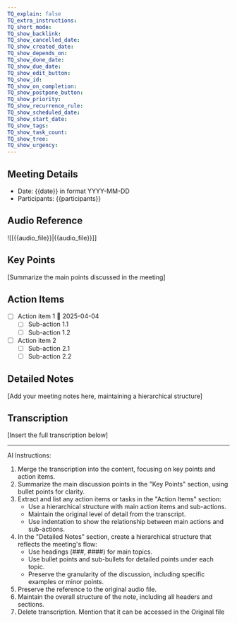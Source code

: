 ```yaml
---
TQ_explain: false
TQ_extra_instructions:
TQ_short_mode:
TQ_show_backlink:
TQ_show_cancelled_date:
TQ_show_created_date:
TQ_show_depends_on:
TQ_show_done_date:
TQ_show_due_date:
TQ_show_edit_button:
TQ_show_id:
TQ_show_on_completion:
TQ_show_postpone_button:
TQ_show_priority:
TQ_show_recurrence_rule:
TQ_show_scheduled_date:
TQ_show_start_date:
TQ_show_tags:
TQ_show_task_count:
TQ_show_tree:
TQ_show_urgency:
---
```

## Meeting Details

- Date: {{date}} in format YYYY-MM-DD
- Participants: {{participants}}

## Audio Reference

![[{{audio_file}}|{{audio_file}}]]

## Key Points

[Summarize the main points discussed in the meeting]

## Action Items

- [ ] Action item 1 📅 2025-04-04
  - [ ] Sub-action 1.1
  - [ ] Sub-action 1.2
- [ ] Action item 2
  - [ ] Sub-action 2.1
  - [ ] Sub-action 2.2

## Detailed Notes

[Add your meeting notes here, maintaining a hierarchical structure]

## Transcription

[Insert the full transcription below]

---

AI Instructions:
1. Merge the transcription into the content, focusing on key points and action items.
2. Summarize the main discussion points in the "Key Points" section, using bullet points for clarity.
3. Extract and list any action items or tasks in the "Action Items" section:
   - Use a hierarchical structure with main action items and sub-actions.
   - Maintain the original level of detail from the transcript.
   - Use indentation to show the relationship between main actions and sub-actions.
4. In the "Detailed Notes" section, create a hierarchical structure that reflects the meeting's flow:
   - Use headings (###, ####) for main topics.
   - Use bullet points and sub-bullets for detailed points under each topic.
   - Preserve the granularity of the discussion, including specific examples or minor points.
5. Preserve the reference to the original audio file.
6. Maintain the overall structure of the note, including all headers and sections.
7. Delete transcription. Mention that it can be accessed in the Original file